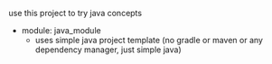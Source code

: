 use this project to try java concepts

* module: java_module
  * uses simple java project template (no gradle or maven or any dependency manager, just simple java)